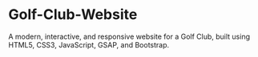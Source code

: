 # Golf-Club-Website
A modern, interactive, and responsive website for a Golf Club, built using HTML5, CSS3, JavaScript, GSAP, and Bootstrap.
